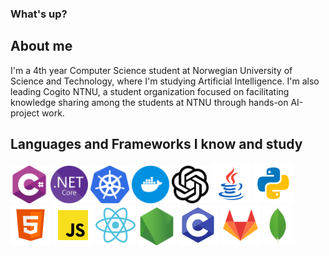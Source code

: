 ### What's up?

## About me
I'm a 4th year Computer Science student at Norwegian University of Science and Technology, where I'm studying Artificial Intelligence. 
I'm also leading Cogito NTNU, a student organization focused on facilitating knowledge sharing among the students at NTNU through hands-on AI-project work.

## Languages and Frameworks I know and study
<div>
    <img src="logos/c-sharp.png" style="height: 60px; display: inline-block;" />
    <img src="logos/dotnet.png" style="height: 60px; display: inline-block;" />
    <img src="logos/kubernetes.webp" style="height: 60px; display: inline-block;" />
    <img src="logos/docker.png" style="height: 60px; display: inline-block;" />
    <img src="logos/openai.png" style="height: 60px; display: inline-block;" />
    <img src="logos/java.png" style="height: auto; display: inline-block;" />
    <img src="logos/python.png" style="height: auto; display: inline-block;" />
    <img src="logos/html.png" style="height: auto; display: inline-block;" />
    <img src="logos/javascript.png" style="height: auto; display: inline-block;" />
    <img src="logos/react.png" style="height: auto; display: inline-block;" />
    <img src="logos/nodejs.png" style="height: 60px; display: inline-block;" />
    <img src="logos/c.png" style="height: auto; display: inline-block;" />
    <img src="logos/gitlab.png" style="height: auto; display: inline-block;" />
    <img src="logos/mongodb.png" style="height: 60px; display: inline-block;" />
</div>

<!--
**olavsl/olavsl** is a ✨ _special_ ✨ repository because its `README.md` (this file) appears on your GitHub profile.

Here are some ideas to get you started:

- 🔭 I’m currently working on ...
- 🌱 I’m currently learning ...
- 👯 I’m looking to collaborate on ...
- 🤔 I’m looking for help with ...
- 💬 Ask me about ...
- 📫 How to reach me: ...
- 😄 Pronouns: ...
- ⚡ Fun fact: ...
-->
